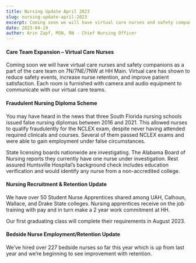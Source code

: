 ```yaml
---
title: Nursing Update April 2023
slug: nursing-update-april-2023
excerpt: Coming soon we will have virtual care nurses and safety companions as a part of the care team on 7N/7NE/7NW at HH Main. Virtual care has shown to reduce safety events, ...
date: 2023-04-19
author: Arin Zapf, MSN, RN - Chief Nursing Officer
---
```


#### Care Team Expansion – Virtual Care Nurses

Coming soon we will have virtual care nurses and safety companions as a part of the care team on 7N/7NE/7NW at HH Main. Virtual care has shown to reduce safety events, increase nurse retention, and improve patient satisfaction. Each room is furnished with camera and audio equipment to communicate with our virtual care teams.

#### Fraudulent Nursing Diploma Scheme

You may have heard in the news that three South Florida nursing schools issued false nursing diplomas between 2016 and 2021. This allowed nurses to qualify fraudulently for the NCLEX exam, despite never having attended required clinicals and courses. Several of them passed NCLEX exams and were able to gain employment under false circumstances.

State licensing boards nationwide are investigating. The Alabama Board of Nursing reports they currently have one nurse under investigation. Rest assured Huntsville Hospital’s background check includes education verification and would identify any nurse from a non-accredited college.

#### Nursing Recruitment & Retention Update

We have over 50 Student Nurse Apprentices shared among UAH, Calhoun, Wallace, and Drake State colleges. Nursing apprentices receive on the job training with pay and in turn make a 2 year work commitment at HH.

Our first graduating class will complete their requirements in August 2023.

#### Bedside Nurse Employment/Retention Update

We’ve hired over 227 bedside nurses so far this year which is up from last year and we’re beginning to see improvement with retention.
